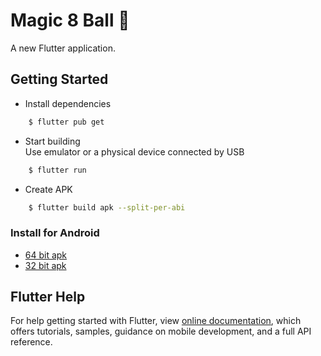 # Magic 8 Ball 🎱

A new Flutter application.

## Getting Started
* Install dependencies
```sh
    $ flutter pub get
```

* Start building  
Use emulator or a physical device connected by USB
```sh
    $ flutter run
```

* Create APK
```sh
    $ flutter build apk --split-per-abi
```

### Install for Android
- [64 bit apk](https://www.github.com/raj-vora/magic-8-ball-flutter/blob/master/apks/i-am-rich-arm64.apk?raw=true)
- [32 bit apk](https://www.github.com/raj-vora/magic-8-ball-flutter/blob/master/apks/i-am-rich-armeabi.apk?raw=true)

## Flutter Help
For help getting started with Flutter, view [online documentation](https://flutter.dev/docs), which offers tutorials, samples, guidance on mobile development, and a full API reference.
